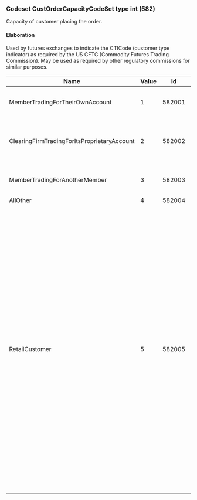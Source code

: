### Codeset CustOrderCapacityCodeSet type int (582)

Capacity of customer placing the order.

#### Elaboration

Used by futures exchanges to indicate the CTICode (customer type indicator) as required by the US CFTC (Commodity Futures Trading Commission). May be used as required by other regulatory commissions for similar purposes.

| Name                                        | Value | Id     | Sort | Synopsis                                          | Elaboration                                                                                                                               |
|---------------------------------------------|-------|--------|------|---------------------------------------------------|-------------------------------------------------------------------------------------------------------------------------------|
| MemberTradingForTheirOwnAccount             | 1     | 582001 | 1    | Member trading for their own account              |                                                                                                                                |
| ClearingFirmTradingForItsProprietaryAccount | 2     | 582002 | 2    | Clearing firm trading for its proprietary account |                                                                                                                                |
| MemberTradingForAnotherMember               | 3     | 582003 | 3    | Member trading for another member                 |                                                                                                                                |
| AllOther                                    | 4     | 582004 | 4    | All other                                         |                                                                                                                                |
| RetailCustomer                              | 5     | 582005 | 5    | Retail customer                                   | An order that originated from a retail customer (a natural person). In the context of the US Securities and Exchange Commission, this also means an order originated from a natural person where, prior to submission, no change was made to the terms of the order with respect to price or side of market and the order does not originate from an algorithm or other computerized trading method. |

